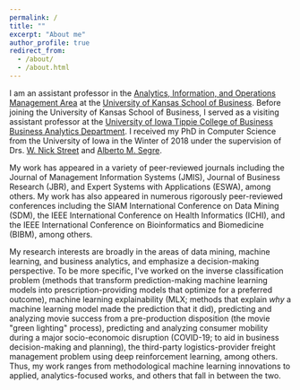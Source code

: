 ```yaml
---
permalink: /
title: ""
excerpt: "About me"
author_profile: true
redirect_from: 
  - /about/
  - /about.html
---
```


I am an assistant professor in the [Analytics, Information, and Operations Management Area](https://business.ku.edu/research-and-faculty/analytics-information-operations-management) at the [University of Kansas School of Business](https://business.ku.edu/). Before joining the University of Kansas School of Business, I served as a visiting assistant professor at the [University of Iowa Tippie College of Business Business Analytics Department](https://tippie.uiowa.edu/about/business-analytics-department). I received my PhD in Computer Science from the University of Iowa in the Winter of 2018 under the supervision of Drs. [W. Nick Street](https://tippie.uiowa.edu/people/nick-street) and [Alberto M. Segre](https://cs.uiowa.edu/people/alberto-segre).

My work has appeared in a variety of peer-reviewed journals including the Journal of Management Information Systems (JMIS), Journal of Business Research (JBR), and Expert Systems with Applications (ESWA), among others. My work has also appeared in numerous rigorously peer-reviewed conferences including the SIAM International Conference on Data Mining (SDM), the IEEE International Conference on Health Informatics (ICHI), and the IEEE International Conference on Bioinformatics and Biomedicine (BIBM), among others.

My research interests are broadly in the areas of data mining, machine learning, and business analytics, and emphasize a decision-making perspective. To be more specific, I've worked on the inverse classification problem (methods that transform prediction-making machine learning models into prescription-providing models that optimize for a preferred outcome), machine learning explainability (MLX; methods that explain *why* a machine learning model made the prediction that it did), predicting and analyzing movie success from a pre-production disposition (the movie "green lighting" process), predicting and analyzing consumer mobility during a major socio-economoic disruption (COVID-19; to aid in business decision-making and planning), the third-party logistics-provider freight management problem using deep reinforcement learning, among others. Thus, my work ranges from methodological machine learning innovations to applied, analytics-focused works, and others that fall in between the two.

